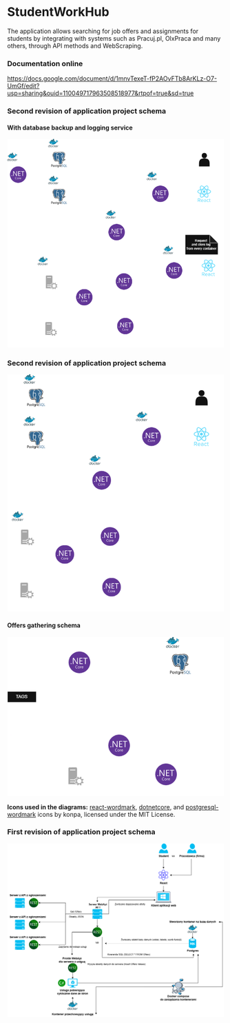 # StudentWorkHub
The application allows searching for job offers and assignments for students by integrating with systems such as Pracuj.pl, OlxPraca and many others, through API methods and WebScraping.

### Documentation online ###
https://docs.google.com/document/d/1mnvTexeT-fP2AOvFTb8ArKLz-O7-UmGf/edit?usp=sharing&ouid=110049717963508518977&rtpof=true&sd=true

### Second revision of application project schema ###
#### With database backup and logging service ####
![App schema v2.1](diagrams/images/app_schema_v2.1.png)

### Second revision of application project schema ###
![App schema v2](diagrams/images/app_schema_v2.png)


#### Offers gathering schema ####
![App schema v2](diagrams/images/app_schema_v2_details.png)

**Icons used in the diagrams:**
[react-wordmark](https://icon-sets.iconify.design/devicon/?icon-filter=react-wordmark), [dotnetcore](https://icon-sets.iconify.design/devicon/?icon-filter=dotnetcore), and [postgresql-wordmark](https://icon-sets.iconify.design/devicon/?icon-filter=postgresql-wordmark) icons by konpa, licensed under the MIT License.


### First revision of application project schema ###
![App schema](diagrams/images/StrukturaAplikacjiTech.png)
